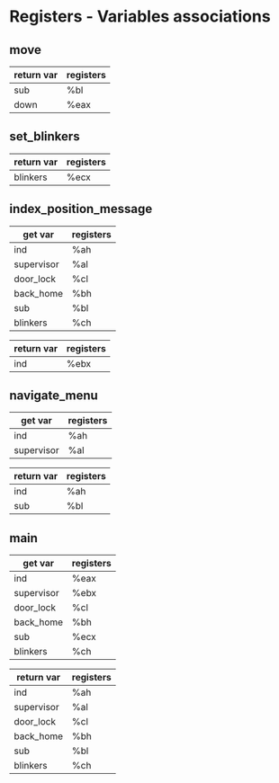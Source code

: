 # Registers - Variables associations

## move

| return var    | registers     |
| -----------   | -----------   |
| sub           | %bl           | needed in index_position_message
| down          | %eax          | needed in index_position_message and navigate_menu

## set_blinkers

| return var    | registers     |
| -----------   | -----------   |
| blinkers      | %ecx          |

## index_position_message

| get var       | registers     |
| -----------   | -----------   |
| ind           | %ah           |
| supervisor    | %al           |
| door_lock     | %cl           |
| back_home     | %bh           |
| sub           | %bl           |
| blinkers      | %ch           |

| return var    | registers     |
| -----------   | -----------   |
| ind           | %ebx          |

## navigate_menu

| get var       | registers     |
| -----------   | -----------   |
| ind           | %ah          |
| supervisor    | %al          |

| return var    | registers     |
| -----------   | -----------   |
| ind           | %ah          |
| sub           | %bl           |

## main

| get var       | registers     |
| -----------   | -----------   |
| ind           | %eax          |
| supervisor    | %ebx          |
| door_lock     | %cl           |
| back_home     | %bh           |
| sub           | %ecx          |
| blinkers      | %ch           |

| return var    | registers     |
| -----------   | -----------   |
| ind           | %ah           |
| supervisor    | %al           |
| door_lock     | %cl           |
| back_home     | %bh           |
| sub           | %bl           |
| blinkers      | %ch           |
